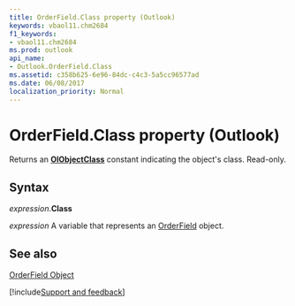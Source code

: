 ```yaml
---
title: OrderField.Class property (Outlook)
keywords: vbaol11.chm2684
f1_keywords:
- vbaol11.chm2684
ms.prod: outlook
api_name:
- Outlook.OrderField.Class
ms.assetid: c358b625-6e96-84dc-c4c3-5a5cc96577ad
ms.date: 06/08/2017
localization_priority: Normal
---
```



# OrderField.Class property (Outlook)

Returns an  **[OlObjectClass](Outlook.OlObjectClass.md)** constant indicating the object's class. Read-only.


## Syntax

_expression_.**Class**

_expression_ A variable that represents an [OrderField](Outlook.OrderField.md) object.


## See also


[OrderField Object](Outlook.OrderField.md)

[!include[Support and feedback](~/includes/feedback-boilerplate.md)]